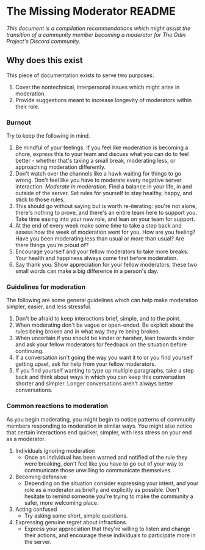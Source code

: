 # The Missing Moderator README
*This document is a compilation recommendations which might assist the transition of a community member becoming a moderator for The Odin Project's Discord community.*

## Why does this exist

This piece of documentation exists to serve two purposes:
1. Cover the nontechnical, interpersonal issues which might arise in moderation.
1. Provide suggestions meant to increase longevity of moderators within their role. 

### Burnout

Try to keep the following in mind.

1. Be mindful of your feelings. If you feel like moderation is becoming a chore, express this to your team and discuss what you can do to feel better - whether that's taking a small break, moderating less, or approaching moderation differently.
1. Don't watch over the channels like a hawk waiting for things to go wrong. Don't feel like you have to moderate every negative server interaction. *Moderate in moderation*. Find a balance in your life, in and outside of the server. Set rules for yourself to stay healthy, happy, and stick to those rules. 
1. This should go without saying but is worth re-iterating: you're not alone, there's nothing to prove, and there's an entire team here to support you. Take time easing into your new role, and lean on your team for support.
1. At the end of every week make some time to take a step back and assess how the week of moderation went for you. How are you feeling? Have you been moderating less than usual or more than usual? Are there things you're proud of?
1. Encourage yourself and your fellow moderators to take more breaks. Your health and happiness always come first before moderation. 
1. Say thank you. Show appreciation for your fellow moderators, these two small words can make a big difference in a person's day.

### Guidelines for moderation

The following are some general guidelines which can help make moderation simpler, easier, and less stressful. 

1. Don't be afraid to keep interactions brief, simple, and to the point. 
1. When moderating don't be vague or open-ended. Be explicit about the rules being broken and in what way they're being broken. 
1. When uncertain if you should be kinder or harsher, lean towards kinder and ask your fellow moderators for feedback on the situation before continuing. 
1. If a conversation isn't going the way you want it to or you find yourself getting upset, ask for help from your fellow moderators. 
1. If you find yourself wanting to type up multiple paragraphs, take a step back and think about ways in which you can keep this conversation shorter and simpler. Longer conversations aren't always better conversations.

### Common reactions to moderation

As you begin moderating, you might begin to notice patterns of community members responding to moderation in similar ways. You might also notice that certain interactions end quicker, simpler, with less stress on your end as a moderator.

1. Individuals ignoring moderation
    - Once an individual has been warned and notified of the rule they were breaking, don't feel like you have to go out of your way to communicate those unwilling to communicate themselves. 
1. Becoming defensive
    - Depending on the situation consider expressing your intent, and your role as a moderator as briefly and explicitly as possible. Don't hesitate to remind someone you're trying to make the community a safer, more welcoming place.
1. Acting confused
    - Try asking some short, simple questions.
1. Expressing genuine regret about infractions.
    - Express your appreciation that they're willing to listen and change their actions, and encourage these individuals to participate more in the server. 
